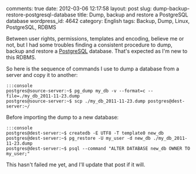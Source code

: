 comments: true
date: 2012-03-06 12:17:58
layout: post
slug: dump-backup-restore-postgresql-database
title: Dump, backup and restore a PostgreSQL database
wordpress_id: 4642
category: English
tags: Backup, Dump, Linux, PostgreSQL, RDBMS

Between user rights, permissions, templates and encoding, believe me or not, but I had some troubles finding a consistent procedure to dump, backup and restore a [PostgreSQL](http://www.postgresql.org/) database. That's expected as I'm new to this RDBMS.

So here is the sequence of commands I use to dump a database from a server and copy it to another:

    
    :::console
    postgres@source-server:~$ pg_dump my_db -v --format=c --file=./my_db_2011-11-23.dump
    postgres@source-server:~$ scp ./my_db_2011-11-23.dump postgres@dest-server:~/
    



Before importing the dump to a new database:

    
    :::console
    postgres@dest-server:~$ createdb -E UTF8 -T template0 new_db
    postgres@dest-server:~$ pg_restore -U my_user -d new_db ./my_db_2011-11-23.dump
    postgres@dest-server:~$ psql --command "ALTER DATABASE new_db OWNER TO my_user;"
    



This hasn't failed me yet, and I'll update that post if it will.
